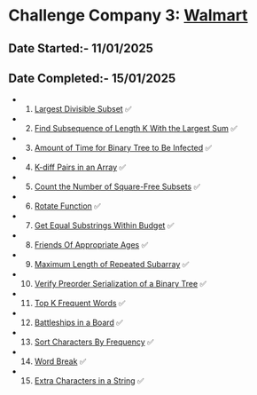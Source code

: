    # Challenge Company 3: [Walmart](https://www.walmart.com/)
   ## Date Started:- 11/01/2025
   ## Date Completed:- 15/01/2025
   - 1. [Largest Divisible Subset](https://leetcode.com/problems/largest-divisible-subset/description/) ✅
   - 2. [Find Subsequence of Length K With the Largest Sum](https://leetcode.com/problems/find-subsequence-of-length-k-with-the-largest-sum/description/) ✅
   - 3. [Amount of Time for Binary Tree to Be Infected](https://leetcode.com/problems/amount-of-time-for-binary-tree-to-be-infected/description/?envType=daily-question&envId=2024-01-10) ✅
   - 4. [K-diff Pairs in an Array](https://leetcode.com/problems/k-diff-pairs-in-an-array/description/) ✅
   - 5. [Count the Number of Square-Free Subsets](https://leetcode.com/problems/count-the-number-of-square-free-subsets/description/) ✅
   - 6. [Rotate Function](https://leetcode.com/problems/rotate-function/description/) ✅
   - 7. [Get Equal Substrings Within Budget](https://leetcode.com/problems/get-equal-substrings-within-budget/description/) ✅
   - 8. [Friends Of Appropriate Ages](https://leetcode.com/problems/friends-of-appropriate-ages/description/) ✅
   - 9. [Maximum Length of Repeated Subarray](https://leetcode.com/problems/maximum-length-of-repeated-subarray/description/) ✅
   - 10. [Verify Preorder Serialization of a Binary Tree](https://leetcode.com/problems/verify-preorder-serialization-of-a-binary-tree/description/) ✅
   - 11. [Top K Frequent Words](https://leetcode.com/problems/top-k-frequent-words/description/) ✅
   - 12. [Battleships in a Board](https://leetcode.com/problems/battleships-in-a-board/description/) ✅
   - 13. [Sort Characters By Frequency](https://leetcode.com/problems/sort-characters-by-frequency/description/) ✅
   - 14. [Word Break](https://leetcode.com/problems/word-break/description/) ✅
   - 15. [Extra Characters in a String](https://leetcode.com/problems/extra-characters-in-a-string/description/) ✅
##

